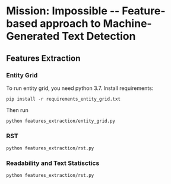 # Mission: Impossible -- Feature-based approach to Machine-Generated Text Detection

## Features Extraction
### Entity Grid
To run entity grid, you need python 3.7. Install requirements:
```
pip install -r requirements_entity_grid.txt
```

Then run
```
python features_extraction/entity_grid.py
```

### RST
```
python features_extraction/rst.py
```

### Readability and Text Statisctics
```
python features_extraction/rst.py
```
